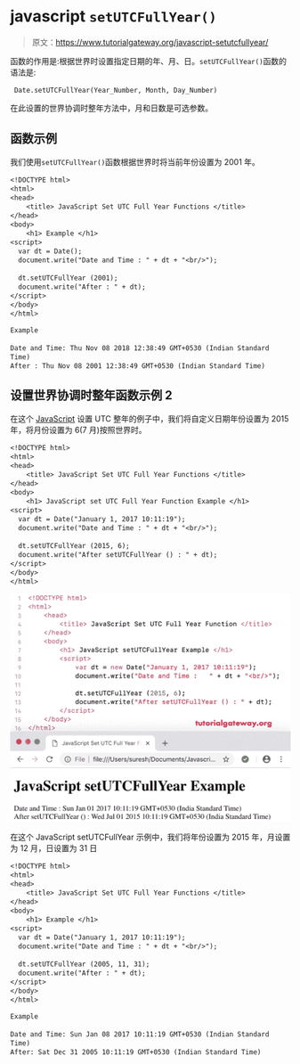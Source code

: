 # javascript `setUTCFullYear()`

> 原文：<https://www.tutorialgateway.org/javascript-setutcfullyear/>

函数的作用是:根据世界时设置指定日期的年、月、日。`setUTCFullYear()`函数的语法是:

```
 Date.setUTCFullYear(Year_Number, Month, Day_Number)
```

在此设置的世界协调时整年方法中，月和日数是可选参数。

## 函数示例

我们使用`setUTCFullYear()`函数根据世界时将当前年份设置为 2001 年。

```
<!DOCTYPE html>
<html>
<head>
    <title> JavaScript Set UTC Full Year Functions </title>
</head>
<body>
    <h1> Example </h1>
<script>
  var dt = Date();  
  document.write("Date and Time : " + dt + "<br/>");

  dt.setUTCFullYear (2001);
  document.write("After : " + dt);
</script>
</body>
</html>
```

```
Example

Date and Time: Thu Nov 08 2018 12:38:49 GMT+0530 (Indian Standard Time)
After : Thu Nov 08 2001 12:38:49 GMT+0530 (Indian Standard Time)
```

## 设置世界协调时整年函数示例 2

在这个 [JavaScript](https://www.tutorialgateway.org/javascript/) 设置 UTC 整年的例子中，我们将自定义日期年份设置为 2015 年，将月份设置为 6(7 月)按照世界时。

```
<!DOCTYPE html>
<html>
<head>
    <title> JavaScript Set UTC Full Year Functions </title>
</head>
<body>
    <h1> JavaScript set UTC Full Year Function Example </h1>
<script>
  var dt = Date("January 1, 2017 10:11:19");
  document.write("Date and Time : " + dt + "<br/>");

  dt.setUTCFullYear (2015, 6);
  document.write("After setUTCFullYear () : " + dt);
</script>
</body>
</html>
```

![JavaScript setUTCFullYear Function 2](img/312298deb7c12663741f60e399d012e2.png)

在这个 JavaScript setUTCFullYear 示例中，我们将年份设置为 2015 年，月设置为 12 月，日设置为 31 日

```
<!DOCTYPE html>
<html>
<head>
    <title> JavaScript Set UTC Full Year Functions </title>
</head>
<body>
    <h1> Example </h1>
<script>
  var dt = Date("January 1, 2017 10:11:19");
  document.write("Date and Time : " + dt + "<br/>");

  dt.setUTCFullYear (2005, 11, 31);
  document.write("After : " + dt);
</script>
</body>
</html>
```

```
Example

Date and Time: Sun Jan 08 2017 10:11:19 GMT+0530 (Indian Standard Time)
After: Sat Dec 31 2005 10:11:19 GMT+0530 (Indian Standard Time)
```